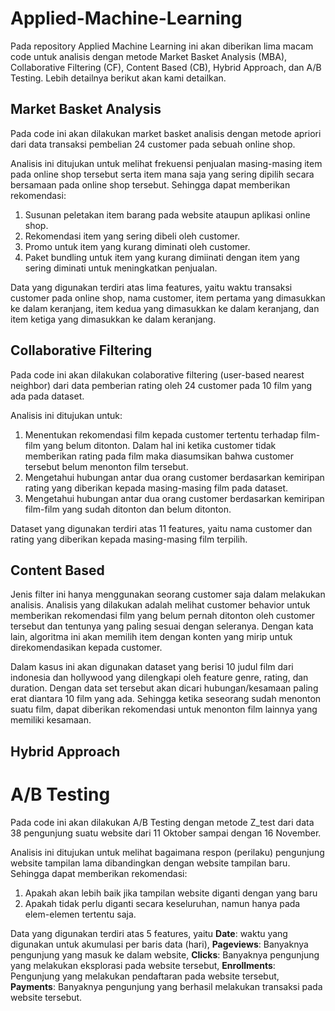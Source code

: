 # Applied-Machine-Learning

Pada repository Applied Machine Learning ini akan diberikan lima macam code untuk analisis dengan metode Market Basket Analysis (MBA), Collaborative Filtering (CF), Content Based (CB), Hybrid Approach, dan A/B Testing. Lebih detailnya berikut akan kami detailkan.

## Market Basket Analysis
Pada code ini akan dilakukan market basket analisis dengan metode apriori dari data transaksi pembelian 24 customer pada sebuah online shop.

Analisis ini ditujukan untuk melihat frekuensi penjualan masing-masing item pada online shop tersebut serta item mana saja yang sering dipilih secara bersamaan pada online shop tersebut. Sehingga dapat memberikan rekomendasi:
1. Susunan peletakan item barang pada website ataupun aplikasi online shop.
2. Rekomendasi item yang sering dibeli oleh customer.
3. Promo untuk item yang kurang diminati oleh customer.
4. Paket bundling untuk item yang kurang dimiinati dengan item yang sering diminati untuk meningkatkan penjualan.

Data yang digunakan terdiri atas lima features, yaitu waktu transaksi customer pada online shop, nama customer, item pertama yang dimasukkan ke dalam keranjang, item kedua yang dimasukkan ke dalam keranjang, dan item ketiga yang dimasukkan ke dalam keranjang.

## Collaborative Filtering
Pada code ini akan dilakukan colaborative filtering (user-based nearest neighbor) dari data pemberian rating oleh 24 customer pada 10 film yang ada pada dataset.

Analisis ini ditujukan untuk:
1. Menentukan rekomendasi film kepada customer tertentu terhadap film-film yang belum ditonton. Dalam hal ini ketika customer tidak memberikan rating pada film maka diasumsikan bahwa customer tersebut belum menonton film tersebut.
2. Mengetahui hubungan antar dua orang customer berdasarkan kemiripan rating yang diberikan kepada masing-masing film pada dataset.
3. Mengetahui hubungan antar dua orang customer berdasarkan kemiripan film-film yang sudah ditonton dan belum ditonton.

Dataset yang digunakan terdiri atas 11 features, yaitu nama customer dan rating yang diberikan kepada masing-masing film terpilih.

## Content Based
Jenis filter ini hanya menggunakan seorang customer saja dalam melakukan analisis. Analisis yang dilakukan adalah melihat customer behavior untuk memberikan rekomendasi film yang belum pernah ditonton oleh customer tersebut dan tentunya yang paling sesuai dengan seleranya. Dengan kata lain, algoritma ini akan memilih item dengan konten yang mirip untuk direkomendasikan kepada customer.

Dalam kasus ini akan digunakan dataset yang berisi 10 judul film dari indonesia dan hollywood yang dilengkapi oleh feature genre, rating, dan duration. Dengan data set tersebut akan dicari hubungan/kesamaan paling erat diantara 10 film yang ada. Sehingga ketika seseorang sudah menonton suatu film, dapat diberikan rekomendasi untuk menonton film lainnya yang memiliki kesamaan.

## Hybrid Approach


# A/B Testing
Pada code ini akan dilakukan A/B Testing dengan metode Z_test dari data 38 pengunjung suatu website dari 11 Oktober sampai dengan 16 November.

Analisis ini ditujukan untuk melihat bagaimana respon (perilaku) pengunjung website tampilan lama dibandingkan dengan website tampilan baru. Sehingga dapat memberikan rekomendasi:
1. Apakah akan lebih baik jika tampilan website diganti dengan yang baru
2. Apakah tidak perlu diganti secara keseluruhan, namun hanya pada elem-elemen tertentu saja.

Data yang digunakan terdiri atas 5 features, yaitu **Date**: waktu yang digunakan untuk akumulasi per baris data (hari), **Pageviews**: Banyaknya pengunjung yang masuk ke dalam website, **Clicks**: Banyaknya pengunjung yang melakukan eksplorasi pada website tersebut, **Enrollments**: Pengunjung yang melakukan pendaftaran pada website tersebut, **Payments**: Banyaknya pengunjung yang berhasil melakukan transaksi pada website tersebut.

